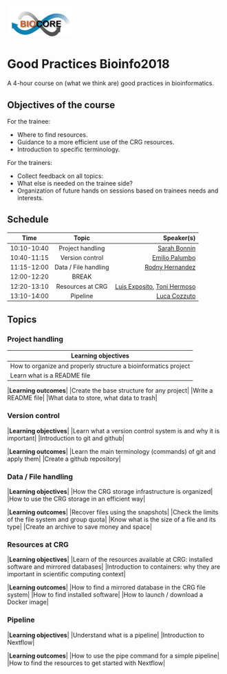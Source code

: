 # ![goodbioinfo2018](https://github.com/CRG-CNAG/BioCoreMiscOpen/blob/master/logo/biocore-logo_small.png) 
# Good Practices Bioinfo2018

A 4-hour course on (what we think are) good practices in bioinformatics.

## Objectives of the course

For the trainee:
* Where to find resources.
* Guidance to a more efficient use of the CRG resources.
* Introduction to specific terminology.

For the trainers:
* Collect feedback on all topics:
* What else is needed on the trainee side?
* Organization of future hands on sessions based on trainees needs and interests.


## Schedule

| Time        | Topic           | Speaker(s)  |
| ------------- |:-------------:| -----:|
| 10:10-10:40 | Project handling | [Sarah Bonnin](mailto:sarah.bonnin@crg.eu) |
| 10:40-11:15      | Version control      | [Emilio Palumbo](mailto:emilio.palumbo@crg.eu) |
| 11:15-12:00 | Data / File handling | [Rodny Hernandez](mailto:rodny.hernandez@crg.eu)|
| 12:00-12:20 | BREAK | |
| 12:20-13:10 | Resources at CRG | [Luis Exposito](mailto:luis.exposito@crg.eu), [Toni Hermoso](mailto:toni.hermoso@crg.eu) |
| 13:10-14:00 | Pipeline | [Luca Cozzuto](mailto:luca.cozzuto@crg.eu)|

## Topics

### Project handling

| **Learning objectives** |
| ------------- |
| How to organize and properly structure a bioinformatics project |
| Learn what is a README file |

|**Learning outcomes**|
|Create the base structure for any project|
|Write a README file|
|What data to store, what data to trash|


### Version control

|**Learning objectives**|
|Learn what a version control system is and why it is important|
|Introduction to git and github|

|**Learning outcomes**|
|Learn the main terminology (commands) of git and apply them|
|Create a github repository|


### Data / File handling

|**Learning objectives**|
|How the CRG storage infrastructure is organized|
|How to use the CRG storage in an efficient way|

|**Learning outcomes**|
|Recover files using the snapshots|
|Check the limits of the file system and group quota|
|Know what is the size of a file and its type|
|Create an archive to save money and space|

### Resources at CRG

|**Learning objectives**|
|Learn of the resources available at CRG: installed software and mirrored databases|
|Introduction to containers: why they are important in scientific computing context|

|**Learning outcomes**|
|How to find a mirrored database in the CRG file system|
|How to find installed software|
|How to launch / download a Docker image|

### Pipeline

|**Learning objectives**|
|Understand what is a pipeline|
|Introduction to Nextflow|

|**Learning outcomes**|
|How to use the pipe command for a simple pipeline|
|How to find the resources to get started with Nextflow|
